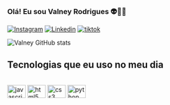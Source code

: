 ### Olá! Eu sou Valney Rodrigues 👽🤟🏾

[![ Instagram ](https://img.shields.io/badge/Instagram-E4405F?style=for-the-badge&logo=instagram&logoColor=white)](https://www.instagram.com/valneyrodrigues/)
[![ Linkedin ](https://img.shields.io/badge/LinkedIn-0077B5?style=for-the-badge&logo=linkedin&logoColor=white)](https://www.linkedin.com/in/valney-rodrigues-b135b1166/)
[![ tiktok ](https://img.shields.io/badge/TikTok-000000?style=for-the-badge&logo=tiktok&logoColor=white)](https://vm.tiktok.com/ZMN6uKPp5/)


![Valney GitHub stats](https://github-readme-stats.vercel.app/api?username=Valneyxis&show_icons=true&theme=radical)

##  Tecnologias que eu uso no meu dia

<div style="display: inline_block"> <br/>
<div style="display: inline_block">
<img src="https://cdn.jsdelivr.net/gh/devicons/devicon/icons/javascript/javascript-original.svg" height="30" width="42" alt="javascript logo"  />
<img src="https://cdn.jsdelivr.net/gh/devicons/devicon/icons/html5/html5-original.svg" height="30" width="42" alt="html5 logo"  />
<img src="https://cdn.jsdelivr.net/gh/devicons/devicon/icons/css3/css3-original.svg" height="30" width="42" alt="css3 logo"  />
<img src="https://cdn.jsdelivr.net/gh/devicons/devicon/icons/python/python-original.svg" height="30" width="42" alt="python logo"  />	
